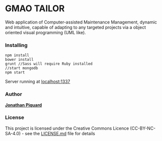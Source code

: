 
# GMAO TAILOR

Web application of Computer-assisted Maintenance Management, dynamic and intuitive, capable of adapting to any targeted projects via a object oriented visual programming (UML like).

### Installing
```
npm install
bower install
grunt //Sass will require Ruby installed
//start mongodb
npm start
```
Server running at [localhost:1337](http://localhost:1337/)

### Author

**[Jonathan Piquard](https://github.com/JonathanPiquard)**

### License

This project is licensed under the Creative Commons Licence (CC-BY-NC-SA-4.0) - see the [LICENSE.md](LICENSE.md) file for details
